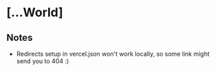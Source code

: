 # [...World]

## Notes

- Redirects setup in vercel.json won't work locally, so some link might send you to 404 :)